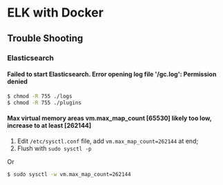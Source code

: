 # ELK with Docker

## Trouble Shooting

### Elasticsearch

#### Failed to start Elasticsearch. Error opening log file '/gc.log': Permission denied

```bash
$ chmod -R 755 ./logs
$ chmod -R 755 ./plugins
```

#### Max virtual memory areas vm.max_map_count [65530] likely too low, increase to at least [262144]

1. Edit `/etc/sysctl.conf` file, add `vm.max_map_count=262144` at end;
2. Flush with `sudo sysctl -p`

Or

```bash
$ sudo sysctl -w vm.max_map_count=262144
```
